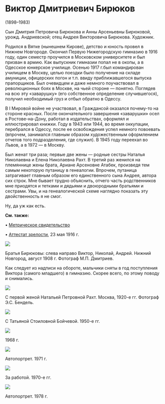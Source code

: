 # Виктор Дмитриевич Бирюков
(1898–1983)

Сын Дмитрия Петровича Бирюкова и Анны Арсеньевны Бирюковой, урожд. Андриевской; отец Андрея Викторовича Бирюкова. Художник.

Родился в Вятке (нынешнем Кирове), детство и юность провел в Нижнем Новгороде. Окончил Первую Нижегородскую гимназию в 1916 году, один семестр проучился в Московском университете и был призван в армию. Как выпускник гимназии попал не в окопы, а в Одесское юнкерское училище. Осенью 1917 г.был командирован училищем в Москву, целью поездки было получение на складе амуниции, офицерских погон и т.п. ввиду приближавшегося выпуска прапорщиков. Был очевидцем и даже немного поучаствовал в революционных боях в Москве, на чьей стороне — понятно. Поглядев на всю эту «заварушку» (его собственное определение случившегося), получил необходимый груз и отбыл обратно в Одессу.

В I Мировой войне не участвовал, в Граждансой оказался почему-то на стороне красных. После окончательного завершения «заварушки» осел в Ростове-на-Дону, работал в издательствах, оформлял и иллюстрировал книжки. Году в 1943 или 1944, во время оккупации, перебрался в Одессу, после ее освобождения успел немного повоевать (впрочем, занимался главным образом художественным оформлением отчетов того подразделения, где служил). В 1945 году переехал во Львов, а в 1972 — в Москву.

Был женат три раза; первые две жены — родные сестры Наталья Николаевна и Елена Николаевна Рахт. В третий раз женился на племяннице жены брата, Ариане Арсеновне Атабек, произведя тем самым некоторую путаницу в генеалогии. Впрочем, путаница затрагивает главным образом его единственного сына Андрея, автора сих строк. Мне бывает трудно объяснить, отчего часть родственников мне приодятся и тетками и дядьями и двоюродными братьями и сестрами. Увы, и на генеалогической схеме наглядно показать эту двойственность я не смог.

Ну, да уж как есть.

**См. также:**

• [Метрическое свидетельство](doc-1900-04-28.md)

• [Аттестат зрелости](doc-1916-05-23.md), 23 мая 1916 г.

![](img/VDB_NDB_ADB.jpg)

Братья Бирюковы: слева направо Виктор, Николай, Андрей.
Нижний Новгород, август 1908 г. Фотограф М.П. Дмитриев.

Как следует из надписи на обороте, мальчики сняты в год поступления Виктора (самого младшего) в гимназию. Скорее всего, по этому поводу и снимались.

![](img/VDB-NPR.jpg)

С первой женой Натальей Петровной Рахт. 
Москва, 1920-е гг. Фотограф Э.С. Бендель.

![](img/TSB-VDB.jpg)

С Татьяной Стоиловной Бойчевой. 1950-е гг.

![](img/VDB-1968.jpg)

1968 г.

![](img/VDB-19710527.jpg)

Автопортрет. 1971 г.

![](img/VDB-197x.jpg)

За работой. 1970-е гг.

![](img/VDB-19781008.jpg)

Автопортрет. 1978 г.